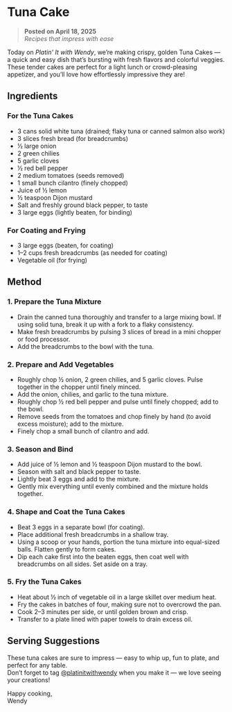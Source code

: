 # Tuna Cake

> **Posted on April 18, 2025**  
> *Recipes that impress with ease*

Today on *Platin' It with Wendy*, we’re making crispy, golden Tuna Cakes — a quick and easy dish that’s bursting with fresh flavors and colorful veggies. These tender cakes are perfect for a light lunch or crowd-pleasing appetizer, and you’ll love how effortlessly impressive they are!

## Ingredients

### For the Tuna Cakes
- 3 cans solid white tuna (drained; flaky tuna or canned salmon also work)
- 3 slices fresh bread (for breadcrumbs)
- ½ large onion
- 2 green chilies
- 5 garlic cloves
- ½ red bell pepper
- 2 medium tomatoes (seeds removed)
- 1 small bunch cilantro (finely chopped)
- Juice of ½ lemon
- ½ teaspoon Dijon mustard
- Salt and freshly ground black pepper, to taste
- 3 large eggs (lightly beaten, for binding)

### For Coating and Frying
- 3 large eggs (beaten, for coating)
- 1–2 cups fresh breadcrumbs (as needed for coating)
- Vegetable oil (for frying)

## Method

### 1. Prepare the Tuna Mixture
- Drain the canned tuna thoroughly and transfer to a large mixing bowl. If using solid tuna, break it up with a fork to a flaky consistency.
- Make fresh breadcrumbs by pulsing 3 slices of bread in a mini chopper or food processor.
- Add the breadcrumbs to the bowl with the tuna.

### 2. Prepare and Add Vegetables
- Roughly chop ½ onion, 2 green chilies, and 5 garlic cloves. Pulse together in the chopper until finely minced.
- Add the onion, chilies, and garlic to the tuna mixture.
- Roughly chop ½ red bell pepper and pulse until finely chopped; add to the bowl.
- Remove seeds from the tomatoes and chop finely by hand (to avoid excess moisture); add to the mixture.
- Finely chop a small bunch of cilantro and add.

### 3. Season and Bind
- Add juice of ½ lemon and ½ teaspoon Dijon mustard to the bowl.
- Season with salt and black pepper to taste.
- Lightly beat 3 eggs and add to the mixture.
- Gently mix everything until evenly combined and the mixture holds together.

### 4. Shape and Coat the Tuna Cakes
- Beat 3 eggs in a separate bowl (for coating).
- Place additional fresh breadcrumbs in a shallow tray.
- Using a scoop or your hands, portion the tuna mixture into equal-sized balls. Flatten gently to form cakes.
- Dip each cake first into the beaten eggs, then coat well with breadcrumbs on all sides. Set aside on a tray.

### 5. Fry the Tuna Cakes
- Heat about ½ inch of vegetable oil in a large skillet over medium heat.
- Fry the cakes in batches of four, making sure not to overcrowd the pan.
- Cook 2–3 minutes per side, or until golden brown and crisp.
- Transfer to a plate lined with paper towels to drain excess oil.

## Serving Suggestions

These tuna cakes are sure to impress — easy to whip up, fun to plate, and perfect for any table.  
Don’t forget to tag [@platinitwithwendy](https://www.instagram.com/platinitwithwendy) when you make it — we love seeing your creations!

Happy cooking,  
Wendy